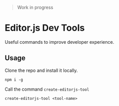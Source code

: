 > Work in progress

# Editor.js Dev Tools

Useful commands to improve developer experience.

## Usage

Clone the repo and install it locally.

```
npm i -g 
```

Call the command `create-editorjs-tool`

```
create-editorjs-tool <tool-name>
```
